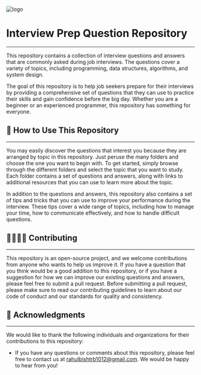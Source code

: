 ![logo](https://github.com/RahulBisht001/Interview_Prep/blob/main/Interview%20Prep.jpg)

# Interview Prep Question Repository
---------------------------------------------------------------------------------
This repository contains a collection of interview questions and answers that are commonly asked during job interviews. The questions cover a variety of topics, including programming, data structures, algorithms, and system design.

The goal of this repository is to help job seekers prepare for their interviews by providing a comprehensive set of questions that they can use to practice their skills and gain confidence before the big day. Whether you are a beginner or an experienced programmer, this repository has something for everyone.

## 🤔 How to Use This Repository
---------------------------------------------------------------------------------
You may easily discover the questions that interest you because they are arranged by topic in this repository. Just peruse the many folders and choose the one you want to begin with. To get started, simply browse through the different folders and select the topic that you want to study. Each folder contains a set of questions and answers, along with links to additional resources that you can use to learn more about the topic.

In addition to the questions and answers, this repository also contains a set of tips and tricks that you can use to improve your performance during the interview. These tips cover a wide range of topics, including how to manage your time, how to communicate effectively, and how to handle difficult questions.

## 🫱🏻‍🫲🏻 Contributing
---------------------------------------------------------------------------------
This repository is an open-source project, and we welcome contributions from anyone who wants to help us improve it. If you have a question that you think would be a good addition to this repository, or if you have a suggestion for how we can improve our existing questions and answers, please feel free to submit a pull request.
      Before submitting a pull request, please make sure to read our contributing guidelines to learn about our code of conduct and our standards for quality and consistency.

## 📃 Acknowledgments
---------------------------------------------------------------------------------
We would like to thank the following individuals and organizations for their contributions to this repository:



* If you have any questions or comments about this repository, please feel free to contact us at rahulbishtrb1012@gmail.com. We would be happy to hear from you!
